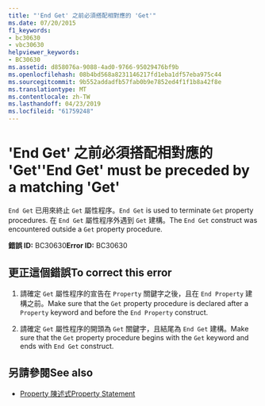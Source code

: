 ```yaml
---
title: "'End Get' 之前必須搭配相對應的 'Get'"
ms.date: 07/20/2015
f1_keywords:
- bc30630
- vbc30630
helpviewer_keywords:
- BC30630
ms.assetid: d858076a-9088-4ad0-9766-95029476bf9b
ms.openlocfilehash: 08b4bd568a8231146217fd1eba1df57eba975c44
ms.sourcegitcommit: 9b552addadfb57fab0b9e7852ed4f1f1b8a42f8e
ms.translationtype: MT
ms.contentlocale: zh-TW
ms.lasthandoff: 04/23/2019
ms.locfileid: "61759248"
---
```

# <a name="end-get-must-be-preceded-by-a-matching-get"></a><span data-ttu-id="2cf8d-102">'End Get' 之前必須搭配相對應的 'Get'</span><span class="sxs-lookup"><span data-stu-id="2cf8d-102">'End Get' must be preceded by a matching 'Get'</span></span>
<span data-ttu-id="2cf8d-103">`End Get` 已用來終止 `Get` 屬性程序。</span><span class="sxs-lookup"><span data-stu-id="2cf8d-103">`End Get` is used to terminate `Get` property procedures.</span></span> <span data-ttu-id="2cf8d-104">在 `End Get` 屬性程序外遇到 `Get` 建構。</span><span class="sxs-lookup"><span data-stu-id="2cf8d-104">The `End Get` construct was encountered outside a `Get` property procedure.</span></span>  
  
 <span data-ttu-id="2cf8d-105">**錯誤 ID:** BC30630</span><span class="sxs-lookup"><span data-stu-id="2cf8d-105">**Error ID:** BC30630</span></span>  
  
## <a name="to-correct-this-error"></a><span data-ttu-id="2cf8d-106">更正這個錯誤</span><span class="sxs-lookup"><span data-stu-id="2cf8d-106">To correct this error</span></span>  
  
1. <span data-ttu-id="2cf8d-107">請確定 `Get` 屬性程序的宣告在 `Property` 關鍵字之後，且在 `End Property` 建構之前。</span><span class="sxs-lookup"><span data-stu-id="2cf8d-107">Make sure that the `Get` property procedure is declared after a `Property` keyword and before the `End Property` construct.</span></span>  
  
2. <span data-ttu-id="2cf8d-108">請確定 `Get` 屬性程序的開頭為 `Get` 關鍵字，且結尾為 `End Get` 建構。</span><span class="sxs-lookup"><span data-stu-id="2cf8d-108">Make sure that the `Get` property procedure begins with the `Get` keyword and ends with `End Get` construct.</span></span>  
  
## <a name="see-also"></a><span data-ttu-id="2cf8d-109">另請參閱</span><span class="sxs-lookup"><span data-stu-id="2cf8d-109">See also</span></span>

- [<span data-ttu-id="2cf8d-110">Property 陳述式</span><span class="sxs-lookup"><span data-stu-id="2cf8d-110">Property Statement</span></span>](../../visual-basic/language-reference/statements/property-statement.md)
